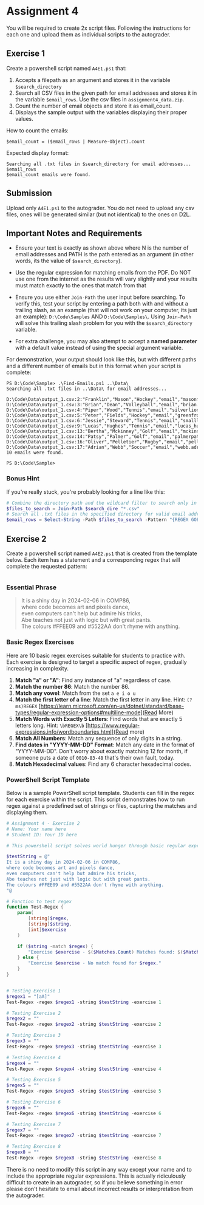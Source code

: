 # Assignment 4

You will be required to create 2x script files.  Following the instructions for each one and upload them as individual scripts to the autograder. 

## Exercise 1

Create a powershell script named `A4E1.ps1` that: 

1. Accepts a filepath as an argument and stores it in the variable `$search_directory`
1. Search all CSV files in the given path for email addresses and stores it in the variable `$email_rows`.  Use the csv files in `assignment4_data.zip`.
1. Count the number of email objects and store it as email_count.  
1. Displays the sample output with the variables displaying their proper values.

How to count the emails:
```
$email_count = ($email_rows | Measure-Object).count
```

Expected display format:
```
Searching all .txt files in $search_directory for email addresses...
$email_rows
$email_count emails were found.
```

## Submission

Upload only `A4E1.ps1` to the autograder. 
You do not need to upload any csv files, ones will be generated similar (but not identical) to the ones on D2L.

## Important Notes and Requirements

* Ensure your text is exactly as shown above where N is the number of email addresses and PATH is the path entered as an argument (in other words, its the value of `$search_directory`). 

* Use the regular expression for matching emails from the PDF.  Do NOT use one from the internet as the results will vary slightly and your results must match exactly to the ones that match from that 

* Ensure you use either `Join-Path` the user input before searching.  To verify this, test your script by entering a path both with and without a trailing slash, as an example (that will not work on your computer, its just an example): `D:\Code\Samples` AND `D:\Code\Samples\`.  Using `Join-Path` will solve this trailing slash problem for you with the `$search_directory` variable.

* For extra challenge, you may also attempt to accept a **named parameter** with a default value instead of using the special argument variable.

For demonstration, your output should look like this, but with different paths and a different number of emails but in this format when your script is complete:
```
PS D:\Code\Sample> .\Find-Emails.ps1 ..\Data\
Searching all .txt files in ..\Data\ for email addresses...

D:\Code\Data\output_1.csv:2:"Franklin","Mason","Hockey","email","masonfranklin@hotmail.com"
D:\Code\Data\output_1.csv:3:"Brian","Dean","Volleyball","email","brian.dean@netnavigators.org"
D:\Code\Data\output_1.csv:4:"Piper","Wood","Tennis","email","silverlion365@hotmail.com"
D:\Code\Data\output_1.csv:5:"Peter","Fields","Hockey","email","greenfrog642@webwarden.org"
D:\Code\Data\output_1.csv:6:"Jessie","Steward","Tennis","email","smallladybug723@netcrafters.org"
D:\Code\Data\output_1.csv:9:"Lucas","Hughes","Tennis","email","lucas_hughes@globalgrid.biz"
D:\Code\Data\output_1.csv:13:"Bertha","Mckinney","Golf","email","mckinney.bertha@business.net"
D:\Code\Data\output_1.csv:14:"Patsy","Palmer","Golf","email","palmerpatsy@globaldataflow.net"
D:\Code\Data\output_1.csv:16:"Oliver","Pelletier","Rugby","email","pelletier.oliver@quantumcode.net"
D:\Code\Data\output_1.csv:17:"Adrian","Webb","Soccer","email","webb.adrian@netnavigator.com"
10 emails were found.

PS D:\Code\Sample>
```

### Bonus Hint

If you're really stuck, you're probably looking for a line like this:

```powershell
# Combine the directory path and the wildcard filter to search only in .txt files
$files_to_search = Join-Path $search_dire "*.csv"
# Search all .txt files in the specified directory for valid email addresses
$email_rows = Select-String -Path $files_to_search -Pattern "{REGEX GOES HERE}"
```

## Exercise 2

Create a powershell script named `A4E2.ps1` that is created from the template below.  Each item has a statement and a corresponding regex that will complete the requested pattern: 

```powershell

```

### Essential Phrase

> It is a shiny day in 2024-02-06 in COMP86,  
> where code becomes art and pixels dance,  
> even computers can't help but admire his tricks,  
> Abe teaches not just with logic but with great pants.  
> The colours #FFEE09 and #5522AA don't rhyme with anything.  


### Basic Regex Exercises

Here are 10 basic regex exercises suitable for students to practice with. Each exercise is designed to target a specific aspect of regex, gradually increasing in complexity.

1.  **Match "a" or "A"**: Find any instance of "a" regardless of case.  
1.  **Match the number 86**: Match the number 86.
1.  **Match any vowel**: Match from the set `a e i o u`
1.  **Match the first letter of a line**: Match the first letter in any line. Hint: `(?ms)REGEX` [https://learn.microsoft.com/en-us/dotnet/standard/base-types/regular-expression-options#multiline-mode](Read More)
1.  **Match Words with Exactly 5 Letters**: Find words that are exactly 5 letters long. Hint: `\bREGEX\b` [https://www.regular-expressions.info/wordboundaries.html](Read more)
1.  **Match All Numbers**: Match any sequence of only digits in a string.
1.  **Find dates in "YYYY-MM-DD" Format**: Match any date in the format of "YYYY-MM-DD".  Don't worry about exactly matching 12 for month, if someone puts a date of `0010-83-48` that's their own fault, today.
1.  **Match Hexadecimal values**: Find any 6 character hexadecimal codes.

### PowerShell Script Template

Below is a sample PowerShell script template. Students can fill in the regex for each exercise within the script. This script demonstrates how to run regex against a predefined set of strings or files, capturing the matches and displaying them.

```powershell
# Assignment 4 - Exercise 2
# Name: Your name here
# Student ID: Your ID here

# This powershell script solves world hunger through basic regular expression exercises

$testString = @"
It is a shiny day in 2024-02-06 in COMP86,  
where code becomes art and pixels dance,  
even computers can't help but admire his tricks,  
Abe teaches not just with logic but with great pants.  
The colours #FFEE09 and #5522AA don't rhyme with anything.  
"@

# Function to test regex
function Test-Regex {
    param(
        [string]$regex,
        [string]$string, 
        [int]$exercise
    )

    if ($string -match $regex) {
        "Exercise $exercise - $($Matches.Count) Matches found: $($Matches.Values)"
    } else {
        "Exercise $exercise - No match found for $regex."
    }
}


# Testing Exercise 1
$regex1 = "[aA]"
Test-Regex -regex $regex1 -string $testString -exercise 1

# Testing Exercise 2
$regex2 = ""
Test-Regex -regex $regex2 -string $testString -exercise 2

# Testing Exercise 3
$regex3 = ""
Test-Regex -regex $regex3 -string $testString -exercise 3

# Testing Exercise 4
$regex4 = ""
Test-Regex -regex $regex4 -string $testString -exercise 4

# Testing Exercise 5
$regex5 = ""
Test-Regex -regex $regex5 -string $testString -exercise 5

# Testing Exercise 6
$regex6 = ""
Test-Regex -regex $regex6 -string $testString -exercise 6

# Testing Exercise 7
$regex7 = ""
Test-Regex -regex $regex7 -string $testString -exercise 7

# Testing Exercise 8
$regex8 = ""
Test-Regex -regex $regex8 -string $testString -exercise 8

```

There is no need to modify this script in any way except your name and to include the appropriate regular expressions.  This is actually ridiculously difficult to create in an autograder, so if you believe something in error please don't hesitate to email about incorrect results or interpretation from the autograder.  